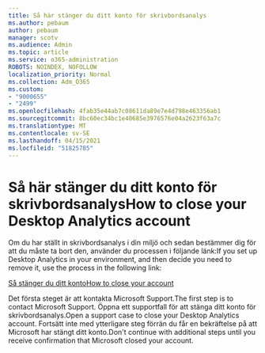 ```yaml
---
title: Så här stänger du ditt konto för skrivbordsanalys
ms.author: pebaum
author: pebaum
manager: scotv
ms.audience: Admin
ms.topic: article
ms.service: o365-administration
ROBOTS: NOINDEX, NOFOLLOW
localization_priority: Normal
ms.collection: Adm_O365
ms.custom:
- "9000655"
- "2499"
ms.openlocfilehash: 4fab35e44ab7c08611da89e7e4d798e463356ab1
ms.sourcegitcommit: 8bc60ec34bc1e40685e3976576e04a2623f63a7c
ms.translationtype: MT
ms.contentlocale: sv-SE
ms.lasthandoff: 04/15/2021
ms.locfileid: "51825785"
---
```

# <a name="how-to-close-your-desktop-analytics-account"></a><span data-ttu-id="a9415-102">Så här stänger du ditt konto för skrivbordsanalys</span><span class="sxs-lookup"><span data-stu-id="a9415-102">How to close your Desktop Analytics account</span></span>

<span data-ttu-id="a9415-103">Om du har ställt in skrivbordsanalys i din miljö och sedan bestämmer dig för att du måste ta bort den, använder du processen i följande länk:</span><span class="sxs-lookup"><span data-stu-id="a9415-103">If you set up Desktop Analytics in your environment, and then decide you need to remove it, use the process in the following link:</span></span>

[<span data-ttu-id="a9415-104">Så stänger du ditt konto</span><span class="sxs-lookup"><span data-stu-id="a9415-104">How to close your account</span></span>](https://docs.microsoft.com/configmgr/desktop-analytics/account-close)

<span data-ttu-id="a9415-105">Det första steget är att kontakta Microsoft Support.</span><span class="sxs-lookup"><span data-stu-id="a9415-105">The first step is to contact Microsoft Support.</span></span> <span data-ttu-id="a9415-106">Öppna ett supportfall för att stänga ditt konto för skrivbordsanalys.</span><span class="sxs-lookup"><span data-stu-id="a9415-106">Open a support case to close your Desktop Analytics account.</span></span> <span data-ttu-id="a9415-107">Fortsätt inte med ytterligare steg förrän du får en bekräftelse på att Microsoft har stängt ditt konto.</span><span class="sxs-lookup"><span data-stu-id="a9415-107">Don't continue with additional steps until you receive confirmation that Microsoft closed your account.</span></span>
